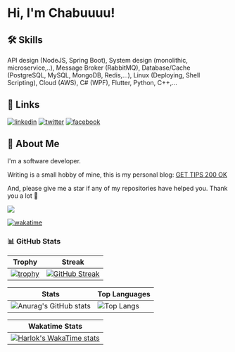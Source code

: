 
# Hi, I'm Chabuuuu! 


## 🛠 Skills
API design (NodeJS, Spring Boot), System design (monolithic, microservice,..), Message Broker (RabbitMQ), Database/Cache (PostgreSQL, MySQL, MongoDB, Redis,...), Linux (Deploying, Shell Scripting), Cloud (AWS), C# (WPF), Flutter, Python, C++,...


## 🔗 Links
[![linkedin](https://img.shields.io/badge/linkedin-0A66C2?style=for-the-badge&logo=linkedin&logoColor=white)](https://www.linkedin.com/in/thinhhaphu33/) [![twitter](https://img.shields.io/badge/twitter-1DA1F2?style=for-the-badge&logo=twitter&logoColor=white)](https://twitter.com/ChaBu1182432 ) [![facebook](https://img.shields.io/badge/Facebook-1877F2?style=for-the-badge&logo=facebook&logoColor=white)](https://www.facebook.com/thinhha123)


## 🚀 About Me
I'm a software developer.

Writing is a small hobby of mine, this is my personal blog: [GET TIPS 200 OK](https://gettips200ok.netlify.app/)

And, please give me a star if any of my repositories have helped you. Thank you a lot 🥰

![](https://komarev.com/ghpvc/?username=chabuuuu)

[![wakatime](https://wakatime.com/badge/user/25b47303-8cd8-4420-9495-dd7e1f04cf25.svg)](https://wakatime.com/@25b47303-8cd8-4420-9495-dd7e1f04cf25)

### 📊 GitHub Stats

| Trophy | Streak |
|--------|--------|
| [![trophy](https://github-profile-trophy.vercel.app/?username=chabuuuu&theme=nord&row=2&column=3)](https://github.com/ryo-ma/github-profile-trophy) | [![GitHub Streak](https://streak-stats.demolab.com?user=chabuuuu&theme=tokyonight)](https://git.io/streak-stats) |

| Stats | Top Languages |
|--------|--------|
| ![Anurag's GitHub stats](https://github-readme-stats.vercel.app/api?username=chabuuuu&show_icons=true&theme=github_dark) | ![Top Langs](https://github-readme-stats.vercel.app/api/top-langs/?username=chabuuuu&layout=compact&theme=tokyonight&exclude_repo=auto_checkonline_messenger---publish,Tool-dkhp-2023,UIT_TCCT) |

| Wakatime Stats |
|---------------|
| [![Harlok's WakaTime stats](https://github-readme-stats.vercel.app/api/wakatime?username=chabuuuu&theme=tokyonight&layout=compact)](https://github.com/anuraghazra/github-readme-stats) |
